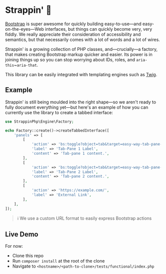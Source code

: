 # Strappin' 💪

[Bootstrap](https://getbootstrap.com/) is super awesome for quickly building easy-to-use&mdash;and easy-on-the-eyes&mdash;Web interfaces, but things can quickly become very, very fiddly.  We really appreciate their consideration of accessibility and semantics, but that necessarily comes with a lot of words and a lot of wires.

Strappin' is a growing collection of PHP classes, and&mdash;crucially&mdash;a factory, that makes creating Bootstrap markup quicker and easier.  Its power is in joining things up so you can stop worrying about IDs, roles, and `aria-this`~`aria-that`.

This library can be easily integrated with templating engines such as [Twig](https://twig.symfony.com/).

## Example

Strappin' is still being moulded into the right shape&mdash;so we aren't ready to fully document everything yet&mdash;but here's an example of how you can currently use the library to create a tabbed interface:

```php
use StrappinPhp\Engine\Factory;

echo Factory::create()->createTabbedInterface([
    'panels' => [
        [
            'action' => 'bs:toggle?object=tab&target=easy-way-tab-pane-1',
            'label' => 'Tab-Pane 1 Label',
            'content' => 'Tab-pane 1 content.',
        ],
        [
            'action' => 'bs:toggle?object=tab&target=easy-way-tab-pane-2',
            'label' => 'Tab-Pane 2 Label',
            'content' => 'Tab-pane 2 content.',
        ],
        [
            'action' => 'https://example.com/',
            'label' => 'External Link',
        ],
    ],
]);
```

> ℹ️ We use a custom URL format to easily express Bootstrap actions

## Live Demo

For now:

- Clone this repo
- Run `composer install` at the root of the clone
- Navigate to `<hostname>/<path-to-clone>/tests/functional/index.php`
